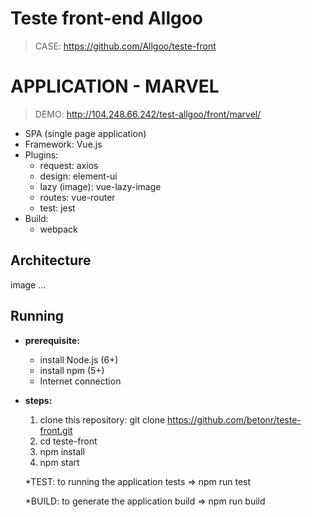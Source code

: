 # Teste front-end Allgoo
 > CASE: https://github.com/Allgoo/teste-front

# APPLICATION - MARVEL
 > DEMO: http://104.248.66.242/test-allgoo/front/marvel/

 - SPA (single page application)
 - Framework: Vue.js
 - Plugins: 
   - request: axios
   - design: element-ui
   - lazy (image): vue-lazy-image
   - routes: vue-router
   - test: jest
 - Build: 
   - webpack
   
## Architecture
  image ...

## Running
* **prerequisite:**
  - install Node.js (6+)
  - install npm (5+)
  - Internet connection
  
* **steps:**
  1) clone this repository: git clone https://github.com/betonr/teste-front.git
  2) cd teste-front
  3) npm install
  4) npm start
  
  *TEST: to running the application tests => npm run test
  
  *BUILD: to generate the application build => npm run build
  
